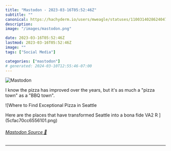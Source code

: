 ```yaml
---
title: "Mastodon - 2023-03-16T05:52:46Z"
subtitle: ""
canonical: https://hachyderm.io/users/mweagle/statuses/110031402862404771
description:
image: "/images/mastodon.png"

date: 2023-03-16T05:52:46Z
lastmod: 2023-03-16T05:52:46Z
image: ""
tags: ["Social Media"]

categories: ["mastodon"]
# generated: 2024-03-10T12:55:46-07:00
---
```

![Mastodon](/images/mastodon.png)

<p>I know the pizza has improved over the years, but it&#39;s as much a &quot;pizza town&quot; as a &quot;BBQ town&quot;.</p>

![Where to Find Exceptional Pizza in Seattle

Here are the places that have transformed Seattle into a bona fide VA2 R ](5cfac70cc6556101.png)

###### [Mastodon Source 🐘](https://hachyderm.io/@mweagle/110031402862404771)

___
